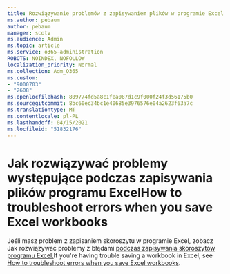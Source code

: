 ```yaml
---
title: Rozwiązywanie problemów z zapisywaniem plików w programie Excel
ms.author: pebaum
author: pebaum
manager: scotv
ms.audience: Admin
ms.topic: article
ms.service: o365-administration
ROBOTS: NOINDEX, NOFOLLOW
localization_priority: Normal
ms.collection: Adm_O365
ms.custom:
- "9000703"
- "2608"
ms.openlocfilehash: 809774fd5a8c1fea087d1c9f000f24f3d56175b0
ms.sourcegitcommit: 8bc60ec34bc1e40685e3976576e04a2623f63a7c
ms.translationtype: MT
ms.contentlocale: pl-PL
ms.lasthandoff: 04/15/2021
ms.locfileid: "51832176"
---
```

# <a name="how-to-troubleshoot-errors-when-you-save-excel-workbooks"></a><span data-ttu-id="7ef76-102">Jak rozwiązywać problemy występujące podczas zapisywania plików programu Excel</span><span class="sxs-lookup"><span data-stu-id="7ef76-102">How to troubleshoot errors when you save Excel workbooks</span></span>

<span data-ttu-id="7ef76-103">Jeśli masz problem z zapisaniem skoroszytu w programie Excel, zobacz Jak rozwiązywać problemy z błędami [podczas zapisywania skoroszytów programu Excel.](https://docs.microsoft.com/office/troubleshoot/excel/issue-when-save-excel-workbooks)</span><span class="sxs-lookup"><span data-stu-id="7ef76-103">If you're having trouble saving a workbook in Excel, see [ How to troubleshoot errors when you save Excel workbooks](https://docs.microsoft.com/office/troubleshoot/excel/issue-when-save-excel-workbooks).</span></span>
